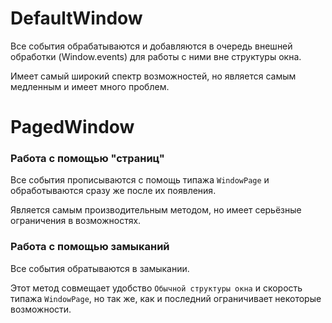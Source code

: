 # DefaultWindow

Все события обрабатываются и добавляются в очередь внешней обработки (Window.events)
для работы с ними вне структуры окна.

Имеет самый широкий спектр возможностей, но является самым медленным и имеет много проблем.

# PagedWindow

### Работа с помощью "страниц"

Все события прописываются с помощь типажа `WindowPage`
и обработываются сразу же после их появления.

Является самым производительным методом, но имеет серьёзные ограничения в возможностях.

### Работа с помощью замыканий

Все события обратываются в замыкании.

Этот метод совмещает удобство `Обычной структуры окна` и скорость типажа `WindowPage`, но так же, как и последний ограничивает некоторые возможности.